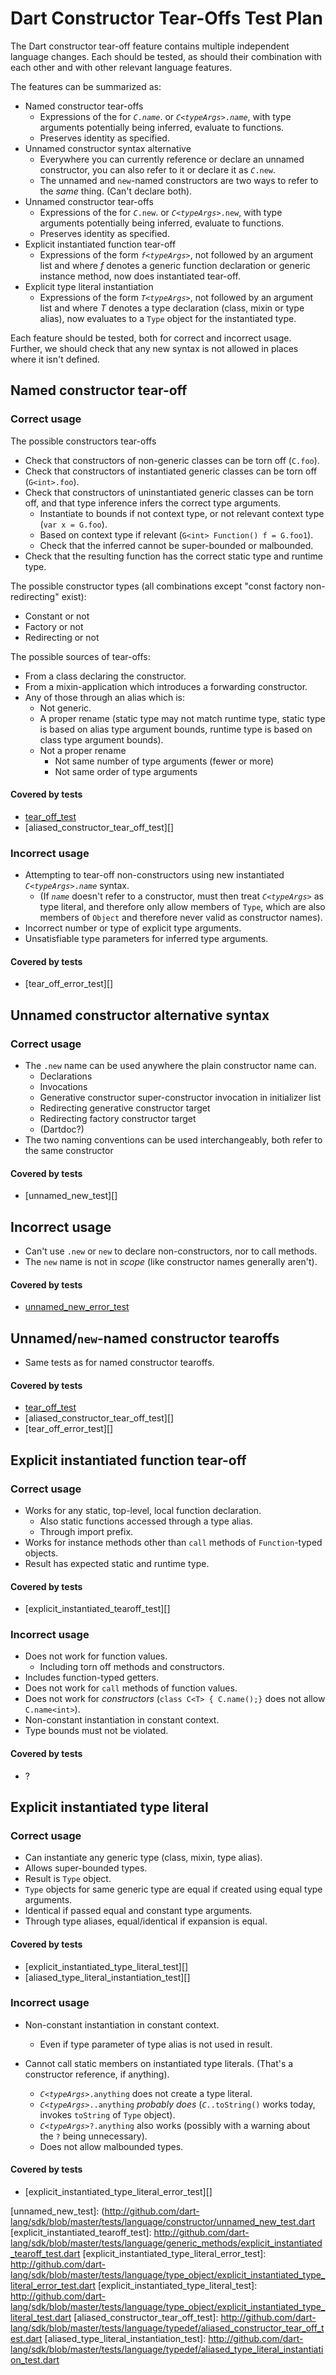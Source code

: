 # Dart Constructor Tear-Offs Test Plan

The Dart constructor tear-off feature contains multiple independent language changes. Each should be tested, as should their combination with each other and with other relevant language features.

The features can be summarized as:

* Named constructor tear-offs
  * Expressions of the for <code>*C*.*name*</code>. or <code>*C*\<*typeArgs*>.*name*</code>, with type arguments potentially being inferred, evaluate to functions.
  * Preserves identity as specified.
* Unnamed constructor syntax alternative
  * Everywhere you can currently reference or declare an unnamed constructor, you can also refer to it or declare it as <code>*C*.new</code>.
  * The unnamed and `new`-named constructors are two ways to refer to the *same* thing. (Can't declare both).
* Unnamed constructor tear-offs
  * Expressions of the for <code>*C*.new</code>. or <code>*C*\<*typeArgs*>.new</code>, with type arguments potentially being inferred, evaluate to functions.
  * Preserves identity as specified.
* Explicit instantiated function tear-off
  * Expressions of the form <code>*f*\<*typeArgs*></code>, not followed by an argument list and where *f* denotes a generic function declaration or generic instance method, now does instantiated tear-off.
* Explicit type literal instantiation
  * Expressions of the form <code>*T*\<*typeArgs*></code>, not followed by an argument list and where *T* denotes a type declaration (class, mixin or type alias), now evaluates to a `Type` object for the instantiated type.

Each feature should be tested, both for correct and incorrect usage. Further, we should check that any new syntax is not allowed in places where it isn't defined.

## Named constructor tear-off

### Correct usage

The possible constructors tear-offs

* Check that constructors of non-generic classes can be torn off (`C.foo`).
* Check that constructors of instantiated generic classes can be torn off (`G<int>.foo`).
* Check that constructors of uninstantiated generic classes can be torn off, and that type inference infers the correct type arguments.
   * Instantiate to bounds if not context type, or not relevant context type (`var x = G.foo`).
   * Based on context type if relevant (`G<int> Function() f = G.foo1`).
   * Check that the inferred cannot be super-bounded or malbounded.
* Check that the resulting function has the correct static type and runtime type.

The possible constructor types (all combinations except "const factory non-redirecting" exist):

* Constant or not
* Factory or not
* Redirecting or not

The possible sources of tear-offs:

* From a class declaring the constructor.
* From a mixin-application which introduces a forwarding constructor.
* Any of those through an alias which is:
  * Not generic.
  * A proper rename (static type may not match runtime type, static type is based on alias type argument bounds, runtime type is based on class type argument bounds).
  * Not a proper rename
    * Not same number of type arguments (fewer or more)
    * Not same order of type arguments

#### Covered by tests

* [tear_off_test][]
* [aliased_constructor_tear_off_test][]

### Incorrect usage

* Attempting to tear-off non-constructors using new instantiated <Code>*C*\<*typeArgs*>.*name*</code> syntax.
  * (If <code>*name*</code> doesn't refer to a constructor, must then treat <code>*C*\<*typeArgs*></code> as type literal, and therefore only allow members of `Type`, which are also members of `Object` and therefore never valid as constructor names).
* Incorrect number or type of explicit type arguments.
* Unsatisfiable type parameters for inferred type arguments.

#### Covered by tests

* [tear_off_error_test][]

## Unnamed constructor alternative syntax

### Correct usage

* The `.new` name can be used anywhere the plain constructor name can.
  * Declarations
  * Invocations
  * Generative constructor super-constructor invocation in initializer list
  * Redirecting generative constructor target
  * Redirecting factory constructor target
  * (Dartdoc?)
* The two naming conventions can be used interchangeably, both refer to the same constructor

#### Covered by tests

* [unnamed_new_test][]

## Incorrect usage

* Can't use `.new` or `new` to declare non-constructors, nor to call methods.
* The `new` name is not in *scope* (like constructor names generally aren't).

#### Covered by tests

* [unnamed_new_error_test][]

## Unnamed/`new`-named constructor tearoffs

* Same tests as for named constructor tearoffs.

#### Covered by tests

* [tear_off_test][]
* [aliased_constructor_tear_off_test][]
* [tear_off_error_test][]

## Explicit instantiated function tear-off

### Correct usage

* Works for any static, top-level, local function declaration.
  * Also static functions accessed through a type alias.
  * Through import prefix.
* Works for instance methods other than `call` methods of `Function`-typed objects.
* Result has expected static and runtime type.

#### Covered by tests

* [explicit_instantiated_tearoff_test][]

### Incorrect usage

* Does not work for function values.
  * Including torn off methods and constructors.
* Includes function-typed getters.
* Does not work for `call` methods of function values.
* Does not work for *constructors* (`class C<T> { C.name();}` does not allow `C.name<int>`).
* Non-constant instantiation in constant context.
* Type bounds must not be violated.

#### Covered by tests

* ?

## Explicit instantiated type literal

### Correct usage

* Can instantiate any generic type (class, mixin, type alias).
* Allows super-bounded types.
* Result is `Type` object.
* `Type` objects for same generic type are equal if created using equal type arguments.
* Identical if passed equal and constant type arguments.
* Through type aliases, equal/identical if expansion is equal.

#### Covered by tests

* [explicit_instantiated_type_literal_test][]
* [aliased_type_literal_instantiation_test][]

### Incorrect usage

* Non-constant instantiation in constant context.
  * Even if type parameter of type alias is not used in result.

* Cannot call static members on instantiated type literals. (That's a constructor reference, if anything).
  * <code>*C*\<*typeArgs*>.anything</code> does not create a type literal.
  * <code>*C*\<*typeArgs*>..anything</code> *probably does* (<code>*C*..toString()</code> works today, invokes `toString` of `Type` object).
  * <code>*C*\<*typeArgs*>?.anything</code> also works (possibly with a warning about the `?` being unnecessary).
  * Does not allow malbounded types.

#### Covered by tests

* [explicit_instantiated_type_literal_error_test][]



[tear_off_test]: http://github.com/dart-lang/sdk/blob/master/tests/language/constructor/tear_off_test.dart
[unnamed_new_error_test]: http://github.com/dart-lang/sdk/blob/master/tests/language/constructor/unnamed_new_error_test.dart
[unnamed_new_test]: (http://github.com/dart-lang/sdk/blob/master/tests/language/constructor/unnamed_new_test.dart
[explicit_instantiated_tearoff_test]: http://github.com/dart-lang/sdk/blob/master/tests/language/generic_methods/explicit_instantiated_tearoff_test.dart
[explicit_instantiated_type_literal_error_test]: http://github.com/dart-lang/sdk/blob/master/tests/language/type_object/explicit_instantiated_type_literal_error_test.dart
[explicit_instantiated_type_literal_test]: http://github.com/dart-lang/sdk/blob/master/tests/language/type_object/explicit_instantiated_type_literal_test.dart
[aliased_constructor_tear_off_test]: http://github.com/dart-lang/sdk/blob/master/tests/language/typedef/aliased_constructor_tear_off_test.dart
[aliased_type_literal_instantiation_test]: http://github.com/dart-lang/sdk/blob/master/tests/language/typedef/aliased_type_literal_instantiation_test.dart
